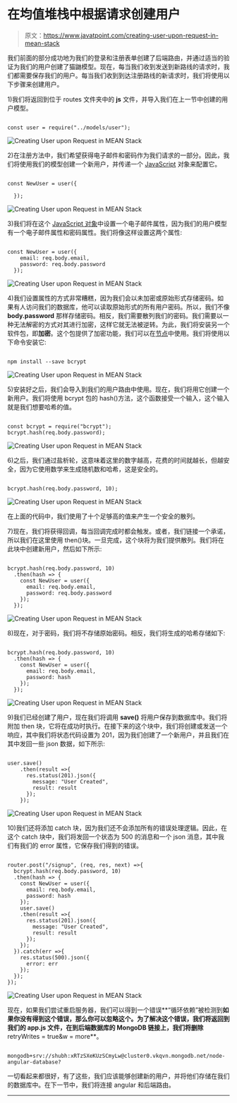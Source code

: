 # 在均值堆栈中根据请求创建用户

> 原文：<https://www.javatpoint.com/creating-user-upon-request-in-mean-stack>

我们前面的部分成功地为我们的登录和注册表单创建了后端路由，并通过适当的验证为我们的用户创建了猫鼬模型。现在，每当我们收到发送到新路线的请求时，我们都需要保存我们的用户。每当我们收到到达注册路线的新请求时，我们将使用以下步骤来创建用户。

1)我们将返回到位于 routes 文件夹中的 **js** 文件，并导入我们在上一节中创建的用户模型。

```

const user = require("../models/user");

```

![Creating User upon Request in MEAN Stack](img/9b0782d9c62f422e8252fbea20b67f10.png)

2)在注册方法中，我们希望获得电子邮件和密码作为我们请求的一部分。因此，我们将使用我们的模型创建一个新用户，并传递一个 [JavaScript](https://www.javatpoint.com/javascript-tutorial) 对象来配置它。

```

const NewUser = user({

  });

```

![Creating User upon Request in MEAN Stack](img/1afa8c62bc23e3084f472f197719a526.png)

3)我们将在这个 [JavaScript 对象](https://www.javatpoint.com/javascript-objects)中设置一个电子邮件属性，因为我们的用户模型有一个电子邮件属性和密码属性。我们将像这样设置这两个属性:

```

const NewUser = user({
    email: req.body.email,
    password: req.body.password
  });

```

![Creating User upon Request in MEAN Stack](img/9c8306371969976ed5dc2d0f9554a823.png)

4)我们设置属性的方式非常糟糕，因为我们会以未加密或原始形式存储密码。如果有人访问我们的数据库，他可以读取原始形式的所有用户密码。所以，我们不像 **body.password** 那样存储密码。相反，我们需要散列我们的密码。我们需要以一种无法解密的方式对其进行加密，这样它就无法被逆转。为此，我们将安装另一个软件包，即**加密**。这个包提供了加密功能，我们可以在[节点](https://www.javatpoint.com/nodejs-tutorial)中使用。我们将使用以下命令安装它:

```

npm install --save bcrypt

```

![Creating User upon Request in MEAN Stack](img/3011f52a40ee83709d3d73db0f62d4c9.png)

5)安装好之后，我们会导入到我们的用户路由中使用。现在，我们将用它创建一个新用户。我们将使用 bcrypt 包的 hash()方法，这个函数接受一个输入，这个输入就是我们想要哈希的值。

```

const bcrypt = require("bcrypt"); 
bcrypt.hash(req.body.password);

```

![Creating User upon Request in MEAN Stack](img/1f2f22275a76fc36fa7f35316eea310e.png)

6)之后，我们通过盐析轮，这意味着这里的数字越高，花费的时间就越长，但越安全，因为它使用数学来生成随机数和哈希，这是安全的。

```

bcrypt.hash(req.body.password, 10);

```

![Creating User upon Request in MEAN Stack](img/10a94253f00760354ce478da286b7e36.png)

在上面的代码中，我们使用了十个足够高的值来产生一个安全的散列。

7)现在，我们将获得回调，每当回调完成时都会触发。或者，我们链接一个承诺，所以我们在这里使用 then()块。一旦完成，这个块将为我们提供散列。我们将在此块中创建新用户，然后如下所示:

```

bcrypt.hash(req.body.password, 10)
  .then(hash => {
    const NewUser = user({
      email: req.body.email,
      password: req.body.password
    });
  });

```

![Creating User upon Request in MEAN Stack](img/d7b55d88633145c290e4d6727b8ada1e.png)

8)现在，对于密码，我们将不存储原始密码。相反，我们将生成的哈希存储如下:

```

bcrypt.hash(req.body.password, 10)
  .then(hash => {
    const NewUser = user({
      email: req.body.email,
      password: hash
    });
  });

```

![Creating User upon Request in MEAN Stack](img/2f0fd6d15e7a71cec1b8f9e3e8da166e.png)

9)我们已经创建了用户，现在我们将调用 **save()** 将用户保存到数据库中。我们将附加 then 块，它将在成功时执行。在接下来的这个块中，我们将创建或发送一个响应，其中我们将状态代码设置为 201，因为我们创建了一个新用户，并且我们在其中发回一些 json 数据，如下所示:

```

user.save()
    .then(result =>{
      res.status(201).json({
        message: "User Created",
        result: result
      });
    });

```

![Creating User upon Request in MEAN Stack](img/23332a7b822c1c2323ad4cc1cba5ad72.png)

10)我们还将添加 catch 块，因为我们还不会添加所有的错误处理逻辑。因此，在这个 catch 块中，我们将发回一个状态为 500 的消息和一个 json 消息，其中我们有我们的 error 属性，它保存我们得到的错误。

```

router.post("/signup", (req, res, next) =>{
  bcrypt.hash(req.body.password, 10)
  .then(hash => {
    const NewUser = user({
      email: req.body.email,
      password: hash
    });
    user.save()
    .then(result =>{
      res.status(201).json({
        message: "User Created",
        result: result
      });
    });
  }).catch(err =>{
    res.status(500).json({
      error: err
    });
  });
});

```

![Creating User upon Request in MEAN Stack](img/6451d52a4bba1712d664fadf3d50e4f5.png)

现在，如果我们尝试重启服务器，我们可以得到一个错误**“循环依赖”被检测到**如果你没有得到这个错误，那么你可以忽略这个。为了解决这个错误，我们将返回到我们的 **app.js** 文件，在到后端数据库的 MongoDB 链接上，我们将删除**retryWrites = true&w = more**。

```

mongodb+srv://shubh:xRTzSXeKUzSCmyLw@cluster0.vkqvn.mongodb.net/node-angular-database?

```

一切看起来都很好，有了这些，我们应该能够创建新的用户，并将他们存储在我们的数据库中。在下一节中，我们将连接 angular 和后端路由。

* * *